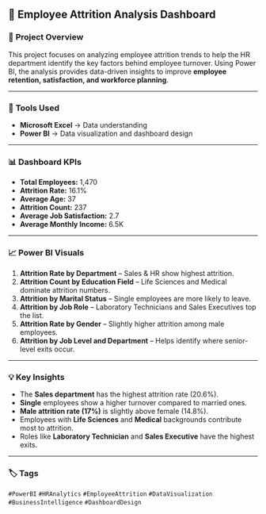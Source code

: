 ## 🧠 **Employee Attrition Analysis Dashboard**

### 📌 **Project Overview**

This project focuses on analyzing employee attrition trends to help the HR department identify the key factors behind employee turnover.
Using Power BI, the analysis provides data-driven insights to improve **employee retention, satisfaction, and workforce planning**.

---

### 🧰 **Tools Used**

* **Microsoft Excel** → Data understanding
* **Power BI** → Data visualization and dashboard design

---

### 📊 **Dashboard KPIs**

* **Total Employees:** 1,470
* **Attrition Rate:** 16.1%
* **Average Age:** 37
* **Attrition Count:** 237
* **Average Job Satisfaction:** 2.7
* **Average Monthly Income:** 6.5K

---

### 📈 **Power BI Visuals**

1. **Attrition Rate by Department** – Sales & HR show highest attrition.
2. **Attrition Count by Education Field** – Life Sciences and Medical dominate attrition numbers.
3. **Attrition by Marital Status** – Single employees are more likely to leave.
4. **Attrition by Job Role** – Laboratory Technicians and Sales Executives top the list.
5. **Attrition Rate by Gender** – Slightly higher attrition among male employees.
6. **Attrition by Job Level and Department** – Helps identify where senior-level exits occur.

---

### 💡 **Key Insights**

* The **Sales department** has the highest attrition rate (20.6%).
* **Single** employees show a higher turnover compared to married ones.
* **Male attrition rate (17%)** is slightly above female (14.8%).
* Employees with **Life Sciences** and **Medical** backgrounds contribute most to attrition.
* Roles like **Laboratory Technician** and **Sales Executive** have the highest exits.

---

### 🏷️ **Tags**

`#PowerBI` `#HRAnalytics` `#EmployeeAttrition` `#DataVisualization` `#BusinessIntelligence` `#DashboardDesign`
